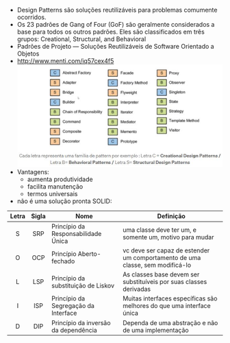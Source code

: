 - Design Patterns são soluções reutilizáveis para problemas comumente ocorridos.
- Os 23 padrões de Gang of Four (GoF) são geralmente considerados a base para todos os outros padrões. Eles são classificados em três grupos: Creational, Structural, and Behavioral 
- Padrões de Projeto — Soluções Reutilizáveis de Software Orientado a Objetos
- http://www.menti.com/iq57cex4f5
![Design Patterns](/imgs/designPatterns.JPG)
- Vantagens:
  - aumenta produtividade
  - facilita manutenção
  - termos universais
- não é uma solução pronta
SOLID: 
  
| Letra | Sigla | Nome | Definição |  
| :-----: | :-----: | ---- | --------- |  
| S | SRP | Princípio da Responsabilidade Única | uma classe deve ter um, e somente um, motivo para mudar |  
| O | OCP | Princípio Aberto-fechado | vc deve ser capaz de estender um comportamento de uma classe, sem modificá-lo |  
| L | LSP | Princípio da substituição de Liskov | As classes base devem ser substituíveis por suas classes derivadas |  
| I | ISP | Princípio da Segregação da Interface | Muitas interfaces específicas são melhores do que uma interface única |  
| D | DIP | Princípio da inversão da dependência | Dependa de uma abstração e não de uma implementação |  
